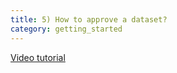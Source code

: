 ```yaml
---
title: 5) How to approve a dataset?
category: getting_started
---
```


[Video tutorial](https://github.com/user-attachments/assets/f4887995-16e2-44ad-993b-0511569abbab)


